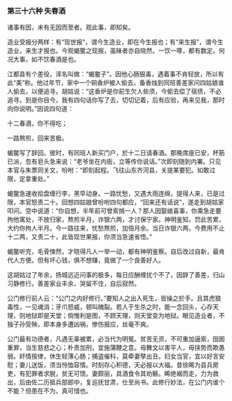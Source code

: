 <script type="text/javascript">
    var head = document.getElementsByTagName('head')[0];
    cssURL = '/public/article_1.css';
    linkTag = document.createElement('link');
    linkTag.href = cssURL;
    linkTag.setAttribute('type','text/css');
    linkTag.setAttribute('rel','stylesheet');
    head.appendChild(linkTag);
</script>
### 第三十六种 失春酒

诸事有因，未有无因而至者。观此事，即知矣。

造业受报分两样：有“现世报”，谓今生造业，即在今生报也；有“来生报”，谓今生造业，来生才报也。今观蝎鳖之现报，虽昧者亦自晓然。一饮一啄，都有数定。何况大事，如不饮春酒是也。

江都县有个差役，诨名叫做：“蝎鳖子”。因他心肠狠毒，遇着事不肯轻放，所以有此“美”称。他过年节，家中一个铜香炉被人偷去，备香烛到同班善差家问四姑娘谁人偷去，以便追寻。胡姑说：“这香炉是你前生欠人些须，今偷去偿了宿债，不必追寻。到是你目今，我有四句话你写了去，切切记着，后有应验，再来见我，那时向你说明。”因说四句道：

十二春酒，你不得吃；

一路熬煎，回来苦极。

蝎鳖写了辞回。彼时，有同班人新买门户，於十二日请春酒。那晚席座已安，杯筋已派，忽有皂头急来说：“老爷坐在内衙，立等传你说话。”次即刻随到内署。只见本官与朱票同关文，吩咐：“即刻起程。飞往山东齐河县，关提某要犯。如敢过限，定拿重处。”

蝎鳖急速收拾盘缠行李，黑早动身。一路忧愁，又遇大雨连绵，提得人来，已是过限，本官怒责二十。回想四姑娘曾吩咐四句都应，“回来还有话说”，遂走到胡姑家叩问。空中说道：“你自想，半年前可曾索掯一人？那人因娶媳喜事，你乘急走要拘他寓处，不放归家，熬煎半月，诈银六两，才讨保宁家。神明鉴知，罚此苦累，大约你拘人半月。今一路往来，忧愁熬煎，加倍月余。当日诈银六两，今费用不止十二两，又责二十，此皆现世果报，你须当急速省悟。”

蝎鳖听完，毛骨悚然，才晓得凡人一举一动，都有神明鉴察。自后改过自新，最肯代人方便。但有坏心钱，俱不想赚，竟做了一个良善好人。

这胡姑过了年余，扬城远近问事的极多，每日应酬缠扰个不了，因辞了善差，归山习静修行。善差家业丰余，哭留不住，自后寂然。

公门修行前人云：“公门之内好修行。”要知人之出入死生，皆操之於手。且其虎狼毒性，一见魂消；牙爪怒威，顿叫魄裂。若人于生杀之时，能一念回头，心存天理，则地狱即是天堂；倘惟利是图，不顾天理，则天堂变为地狱。眼见造业者，不独子孙受殃，即本身多遭凶祸，惨伤报应，丝毫不爽。

公门最有功德者，凡遇无辜被累，必当代为明冤。贫苦无资，不可重加逼索，囹圄重罪，当生慈悲之心；朴责加刑，宜施蒲鞭之意。毋舞文以害平人，毋挟势而欺愚弱。奸情按律，休生轻薄心肠；捕盗催科，莫牵妻孥出丑。妇女当官，宜以好言安慰；妻儿送饭，须当怜恤容情。时刻存心积德，天必报以大福。昔徐晞为县兵房吏，有犯罪者求脱，贫无可馈。妻颇丽，具酒食令其劝觞。睎绝裾而走，力为救出，后由佐二历抵兵部郎中，复巡抚甘肃，仕至尚书。此修行妙法，在公门内谁个不能？但患在不为，真可惜也。
